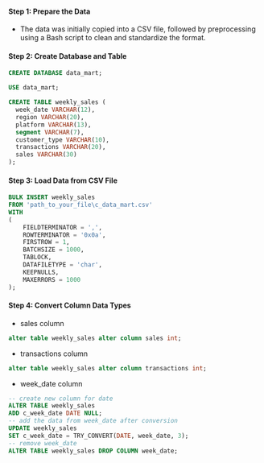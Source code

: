#### Step 1: Prepare the Data
- The data was initially copied into a CSV file, followed by preprocessing using a Bash script to clean and standardize the format.

#### Step 2: Create Database and Table
```sql
CREATE DATABASE data_mart;

USE data_mart;

CREATE TABLE weekly_sales (
  week_date VARCHAR(12),
  region VARCHAR(20),
  platform VARCHAR(13),
  segment VARCHAR(7),
  customer_type VARCHAR(10),
  transactions VARCHAR(20),
  sales VARCHAR(30)
);

```

#### Step 3: Load Data from CSV File
```sql
BULK INSERT weekly_sales
FROM 'path_to_your_file\c_data_mart.csv'
WITH
(
    FIELDTERMINATOR = ',',
    ROWTERMINATOR = '0x0a',
    FIRSTROW = 1,
    BATCHSIZE = 1000,
    TABLOCK,
    DATAFILETYPE = 'char',
    KEEPNULLS,
    MAXERRORS = 1000
);
```

#### Step 4: Convert Column Data Types

- sales column
```sql
alter table weekly_sales alter column sales int;
```
- transactions column
```sql
alter table weekly_sales alter column transactions int;
```
- week_date column
```sql
-- create new column for date
ALTER TABLE weekly_sales 
ADD c_week_date DATE NULL;
-- add the data from week_date after conversion
UPDATE weekly_sales
SET c_week_date = TRY_CONVERT(DATE, week_date, 3);
-- remove week_date
ALTER TABLE weekly_sales DROP COLUMN week_date;
```